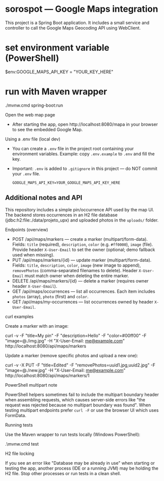 # sorospot — Google Maps integration

This project is a Spring Boot application. It includes a small service and controller to call the Google Maps Geocoding API using WebClient.

# set environment variable (PowerShell)

$env:GOOGLE_MAPS_API_KEY = "YOUR_KEY_HERE"

# run with Maven wrapper

./mvnw.cmd spring-boot:run

Open the web map page

- After starting the app, open http://localhost:8080/mapa in your browser to see the embedded Google Map.

Using a .env file (local dev)

- You can create a `.env` file in the project root containing your environment variables. Example: copy `.env.example` to `.env` and fill the key.
- Important: `.env` is added to `.gitignore` in this project — do NOT commit your `.env` file.

  ```text
  GOOGLE_MAPS_API_KEY=YOUR_GOOGLE_MAPS_API_KEY_HERE
  ```

## Additional notes and API

This repository includes a simple pin/occurrence API used by the map UI. The backend stores occurrences in an H2 file database (jdbc:h2:file:./data/projeto_upx) and uploaded photos in the `uploads/` folder.

Endpoints (overview)

- POST /api/maps/markers — create a marker (multipart/form-data). Fields: `title` (required), `description`, `color` (e.g. `#ff0000`), `image` (file). Provide header `X-User-Email` to set the owner (optional; demo fallback used when missing).
- PUT /api/maps/markers/{id} — update marker (multipart/form-data). Fields: `title`, `description`, `color`, `image` (new image to append), `removePhotos` (comma-separated filenames to delete). Header `X-User-Email` must match owner when deleting the entire marker.
- DELETE /api/maps/markers/{id} — delete a marker (requires owner header `X-User-Email`).
- GET /api/maps/occurrences — list all occurrences. Each item includes `photos` (array), `photo` (first) and `color`.
- GET /api/maps/my-occurrences — list occurrences owned by header `X-User-Email`.

curl examples

Create a marker with an image:

curl -v -F "title=My pin" -F "description=Hello" -F "color=#00ff00" -F "image=@./img.jpg" -H "X-User-Email: me@example.com" http://localhost:8080/api/maps/markers

Update a marker (remove specific photos and upload a new one):

curl -v -X PUT -F "title=Edited" -F "removePhotos=uuid1.jpg,uuid2.jpg" -F "image=@./new.jpg" -H "X-User-Email: me@example.com" http://localhost:8080/api/maps/markers/1

PowerShell multipart note

PowerShell helpers sometimes fail to include the multipart boundary header when assembling requests, which causes server-side errors like "the request was rejected because no multipart boundary was found". When testing multipart endpoints prefer `curl -F` or use the browser UI which uses FormData.

Running tests

Use the Maven wrapper to run tests locally (Windows PowerShell):

.\mvnw.cmd test

H2 file locking

If you see an error like "Database may be already in use" when starting or testing the app, another process (IDE or a running JVM) may be holding the H2 file. Stop other processes or run tests in a clean shell.
